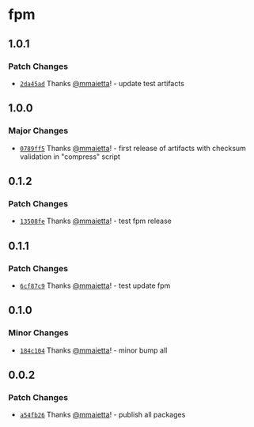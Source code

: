 # fpm

## 1.0.1

### Patch Changes

- [`2da45ad`](https://github.com/electron-userland/electron-builder-binaries/commit/2da45ade4b9d856620adff227dcfce48f2e5da09) Thanks [@mmaietta](https://github.com/mmaietta)! - update test artifacts

## 1.0.0

### Major Changes

- [`0789ff5`](https://github.com/electron-userland/electron-builder-binaries/commit/0789ff5fc0fddba7207935cc71459b4a697d28df) Thanks [@mmaietta](https://github.com/mmaietta)! - first release of artifacts with checksum validation in "compress" script

## 0.1.2

### Patch Changes

- [`13508fe`](https://github.com/electron-userland/electron-builder-binaries/commit/13508fe73949539effd5c052a73ed95de7f5fcdd) Thanks [@mmaietta](https://github.com/mmaietta)! - test fpm release

## 0.1.1

### Patch Changes

- [`6cf87c9`](https://github.com/electron-userland/electron-builder-binaries/commit/6cf87c99b00e0ea31a774e250099d2a66a227100) Thanks [@mmaietta](https://github.com/mmaietta)! - test update fpm

## 0.1.0

### Minor Changes

- [`184c104`](https://github.com/electron-userland/electron-builder-binaries/commit/184c1042da36468d3b320dad1cdc2dfe3f3057b5) Thanks [@mmaietta](https://github.com/mmaietta)! - minor bump all

## 0.0.2

### Patch Changes

- [`a54fb26`](https://github.com/electron-userland/electron-builder-binaries/commit/a54fb267a8d3347c7970910b95d89183ac0dba90) Thanks [@mmaietta](https://github.com/mmaietta)! - publish all packages
